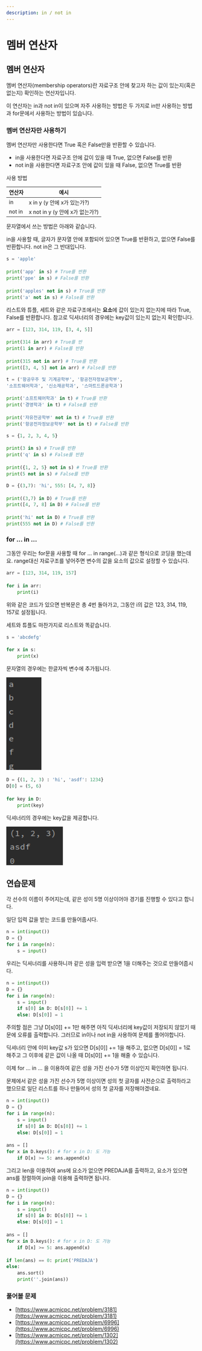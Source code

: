 ```yaml
---
description: in / not in
---
```


# 멤버 연산자

## 멤버 연산자

멤버 연산자(membership operators)란 자료구조 안에 찾고자 하는 값이 있는지(혹은 없는지) 확인하는 연산자입니다.

이 연산자는 in과 not in이 있으며 자주 사용하는 방법은 두 가지로 in만 사용하는 방법과 for문에서 사용하는 방법이 있습니다.

### 멤버 연산자만 사용하기

멤버 연산자만 사용한다면 True 혹은 False만을 반환할 수 있습니다.

* in을 사용한다면 자료구조 안에 값이 있을 때 True, 없으면 False를 반환
* not in을 사용한다면 자료구조 안에 값이 있을 때 False, 없으면 True를 반환

사용 방법

| 연산자                                   | 예시                        |
| ------------------------------------- | ------------------------- |
| in                                    | x in y (y 안에 x가 있는가?)     |
| not in                                | x not in y (y 안에 x가 없는가?) |

문자열에서 쓰는 방법은 아래와 같습니다.

in을 사용할 때, 글자가 문자열 안에 포함되어 있으면 True를 반환하고, 없으면 False를 반환합니다. not in은 그 반대입니다.

```python
s = 'apple'

print('app' in s) # True를 반환
print('ppe' in s) # False를 반환

print('apples' not in s) # True를 반환
print('a' not in s) # False를 반환
```

리스트와 튜플, 세트와 같은 자료구조에서는 **요소**에 값이 있는지 없는지에 따라 True, False를 반환합니다. 참고로 딕셔너리의 경우에는 key값이 있는지 없는지 확인합니다.

```python
arr = [123, 314, 119, [3, 4, 5]]

print(314 in arr) # True를 반
print(1 in arr) # False를 반환

print(315 not in arr) # True를 반환
print([3, 4, 5] not in arr) # False를 반환
```

```python
t = ('항공우주 및 기계공학부', '항공전자정보공학부',
'소프트웨어학과', '신소재공학과', '스마트드론공학과')

print('소프트웨어학과' in t) # True를 반환
print('경영학과' in t) # False를 반환

print('자유전공학부' not in t) # True를 반환
print('항공전자정보공학부' not in t) # False를 반환
```

```python
s = {1, 2, 3, 4, 5}

print(3 in s) # True를 반환
print('q' in s) # False를 반환

print({1, 2, 5} not in s) # True를 반환
print(5 not in s) # False를 반환
```

```python
D = {(3,7): 'hi', 555: [4, 7, 8]}

print((3,7) in D) # True를 반환
print([4, 7, 8] in D) # False를 반환

print('hi' not in D) # True를 반환
print(555 not in D) # False를 반환
```

### for ... in ...

그동안 우리는 for문을 사용할 때 for ... in range(...)과 같은 형식으로 코딩을 했는데요. range대신 자료구조를 넣어주면  변수의 값을 요소의 값으로 설정할 수 있습니다.

```python
arr = [123, 314, 119, 157]

for i in arr:
    print(i)
```

위와 같은 코드가 있으면 반복문은 총 4번 돌아가고, 그동안 i의 값은 123, 314, 119, 157로 설정됩니다.

세트와 튜플도 마찬가지로 리스트와 똑같습니다.

```python
s = 'abcdefg'

for x in s:
    print(x)
```

문자열의 경우에는 한글자씩 변수에 추가됩니다.

![](<../.gitbook/assets/image (29).png>)

```python
D = {(1, 2, 3) : 'hi', 'asdf': 1234}
D[0] = (5, 6)

for key in D:
    print(key)
```

딕셔너리의 경우에는 key값을 제공합니다.

![](<../.gitbook/assets/image (33).png>)

## 연습문제

각 선수의 이름이 주어지는데, 같은 성이 5명 이상이어야 경기를 진행할 수 있다고 합니다.

일단 입력 값을 받는 코드를 만들어줍시다.

```python
n = int(input())
D = {}
for i in range(n):
    s = input()
```

우리는 딕셔너리를 사용하니까 같은 성을 입력 받으면 1을 더해주는 것으로 만들어줍시다.

```python
n = int(input())
D = {}
for i in range(n):
    s = input()
    if s[0] in D: D[s[0]] += 1
    else: D[s[0]] = 1
```

주의할 점은 그냥 D\[s\[0]] += 1만 해주면 아직 딕셔너리에 key값이 저장되지 않았기 때문에 오류를 출력합니다. 그러므로 in이나 not in을 사용하여 문제를 풀어야합니다.

딕셔너리 안에 이미 key값 s가 있으면 D\[s\[0]] += 1을 해주고, 없으면 D\[s\[0]] = 1로 해주고 그 이후에 같은 값이 나올 때 D\[s\[0]] += 1을 해줄 수 있습니다.



이제 for ... in ... 을 이용하여 같은 성을 가진 선수가 5명 이상인지 확인하면 됩니다.

문제에서 같은 성을 가진 선수가 5명 이상이면 성의 첫 글자를 사전순으로 출력하라고 했으므로 일단 리스트를 하나 만들어서 성의 첫 글자를 저장해야겠네요.

```python
n = int(input())
D = {}
for i in range(n):
    s = input()
    if s[0] in D: D[s[0]] += 1
    else: D[s[0]] = 1

ans = []
for x in D.keys(): # for x in D: 도 가능
    if D[x] >= 5: ans.append(x)
```

그리고 len을 이용하여 ans에 요소가 없으면 PREDAJA를 출력하고, 요소가 있으면 ans를 정렬하여 join을 이용해 출력하면 됩니다.

```python
n = int(input())
D = {}
for i in range(n):
    s = input()
    if s[0] in D: D[s[0]] += 1
    else: D[s[0]] = 1

ans = []
for x in D.keys(): # for x in D: 도 가능
    if D[x] >= 5: ans.append(x)

if len(ans) == 0: print('PREDAJA')
else:
    ans.sort()
    print(''.join(ans))
```



### 풀어볼 문제

* [https://www.acmicpc.net/problem/3181](https://www.acmicpc.net/problem/3181)
* [https://www.acmicpc.net/problem/6996](https://www.acmicpc.net/problem/6996)
* [https://www.acmicpc.net/problem/1302](https://www.acmicpc.net/problem/1302)
